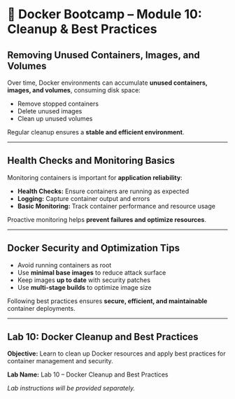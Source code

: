 # 🐳 Docker Bootcamp – Module 10: Cleanup & Best Practices

## Removing Unused Containers, Images, and Volumes
Over time, Docker environments can accumulate **unused containers, images, and volumes**, consuming disk space:  

- Remove stopped containers  
- Delete unused images  
- Clean up unused volumes  

Regular cleanup ensures a **stable and efficient environment**.

---

## Health Checks and Monitoring Basics
Monitoring containers is important for **application reliability**:

- **Health Checks:** Ensure containers are running as expected  
- **Logging:** Capture container output and errors  
- **Basic Monitoring:** Track container performance and resource usage  

Proactive monitoring helps **prevent failures and optimize resources**.

---

## Docker Security and Optimization Tips
- Avoid running containers as root  
- Use **minimal base images** to reduce attack surface  
- Keep images **up to date** with security patches  
- Use **multi-stage builds** to optimize image size  

Following best practices ensures **secure, efficient, and maintainable** container deployments.

---

## Lab 10: Docker Cleanup and Best Practices
**Objective:** Learn to clean up Docker resources and apply best practices for container management and security.

**Lab Name:** Lab 10 – Docker Cleanup and Best Practices  

*Lab instructions will be provided separately.*
